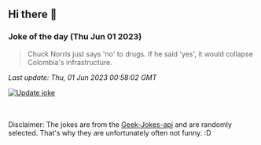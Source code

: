 ## Hi there 👋

### Joke of the day (Thu Jun 01 2023)
<!-- joke -->
>Chuck Norris just says 'no' to drugs. If he said 'yes', it would collapse Colombia's infrastructure.
<!-- /joke -->

*Last update: Thu, 01 Jun 2023 00:58:02 GMT*

[![Update joke](https://github.com/nclskfm/nclskfm/actions/workflows/joke.yml/badge.svg)](https://github.com/nclskfm/nclskfm/actions/workflows/joke.yml)

<br><br>
Disclaimer: The jokes are from the [Geek-Jokes-api](https://github.com/sameerkumar18/geek-joke-api) and are randomly selected. That's why they are unfortunately often not funny. :D
